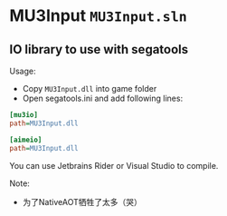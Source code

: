 # MU3Input `MU3Input.sln`

## IO library to use with segatools

Usage:

- Copy `MU3Input.dll` into game folder
- Open segatools.ini and add following lines:

```ini
[mu3io]
path=MU3Input.dll

[aimeio]
path=MU3Input.dll
```

You can use Jetbrains Rider or Visual Studio to compile.

Note:

- 为了NativeAOT牺牲了太多（哭）
